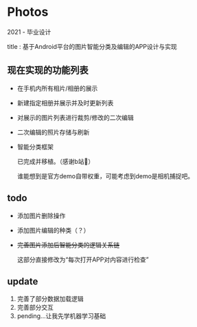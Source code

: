# Photos
2021 - 毕业设计

title : 基于Android平台的图片智能分类及编辑的APP设计与实现

## 现在实现的功能列表
- 在手机内所有相片/相册的展示
- 新建指定相册并展示并及时更新列表
- 对展示的图片列表进行裁剪/修改的二次编辑
- 二次编辑的照片存储与刷新
- 智能分类框架

  已完成并移植。（感谢b站🙏）
  
  谁能想到是官方demo自带权重，可能考虑到demo是相机捕捉吧。
  

## todo
- 添加图片删除操作
- 添加图片编辑的种类（？）
- ~~完善图片添加后智能分类的逻辑关系链~~

  这部分直接修改为“每次打开APP对内容进行检查”
  
## update

1. 完善了部分数据加载逻辑
2. 完善部分交互
3. pending...让我先学机器学习基础

